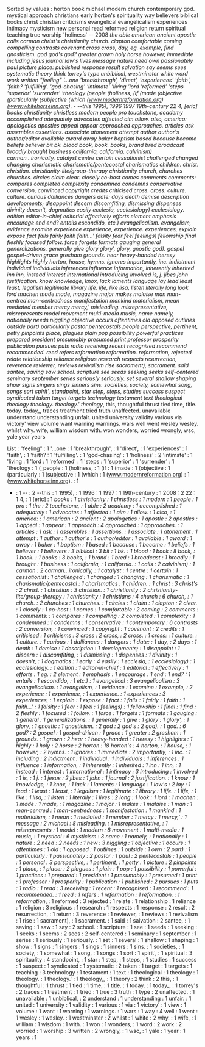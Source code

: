 Sorted by values :
horton book michael modern church contemporary god. mystical approach christians early horton's spirituality way believers biblical books christ christian criticisms evangelical evangelicalism experiences intimacy mysticism new personal read reformed religion return spiritual teaching true worship 'holiness' -- 2008 _the able american ancient apostle calls carman christ's christianity church. clapton comfortable coming compelling contrasts covenant cross cross, day, eg. example, find gnosticism. god god's god? greater grown holy horse however, immediate including jesus journal law's lives message nature need own passionately paul picture place: published response result salvation say seems sees systematic theory think torrey's type unbiblical, westminster white word work written "feeling" '...one 'breakthrough', 'direct', 'experiences' 'faith', 'faith? 'fulfilling'. 'god-chasing' 'intimate' 'living 'lord 'reformed' 'steps 'superior' 'surrender' 'theology (_people (holiness, (if (made (objective (particularly (subjective (which (www.modernreformation.org) (www.whitehorseinn.org). - --this 1995), 1996 1997 19th-century 22 4, [eric] _books _christianity _christless _modern _people _pro _touchstone_, academy accomplished adequately advocates affected aim allow. also, america: apologetics apostles appeal appear approached approaches. articles ask assembles assertions. associate atonement attempt author author's author/editor available award away baker baptism based because become beliefs believer bit bk. blood book, book. books, brand bred broadcast broadly brought business california, california. calvinism) carman...ironically, catalyst centre certain cessationist challenged changed changing charismatic charismatic/pentecostal charismatics children. christ. christian. christianity-lite/group-therapy christianity_ church, churches churches. circles claim clear. closely co-host comes comments comments: compares completed complexity condemned condemns conservative conversion, convinced copyright credits criticised cross. cross: culture. culture_. curious dalliances dangers date: days death demise description developments; disappoint discern discomfiting, dismissing dispenses divinity doesn't, dogmatics easily ecclesia_, ecclesiology_) ecclesiology_. edition editor-in-chief editorial effectively efforts element emphasis encourage end end? entails escondido, etc.) evangelicalism. evangelism, evidence examine experience experience, experience. experiences, explain expose fact fails fairly faith faith...' falsity fear feel feelings) fellowship final fleshly focused follow. force forgets formats gauging general generalizations. generally give glory glory', glory, gnostic god). gospel gospel-driven grace gresham grounds. hear heavy-handed heresy highlights highly horton, house, hymns. ignores importantly, inc. indictment individual individuals inferences influence information, inherently inherited inn inn, instead interest international introducing involved is, j. jibes john justification. know knowledge, knox, lack laments language lay lead least least, legalism legitimate library life. life_, like lisa, listen literally long look lord machen made made, magazine major makes malaise man man-centred man-centredness manifestation mankind materialism, mean mediated member mercy mercy,' misleading. misrepresentative, misrepresents model movement multi-media music, name namely, nationally needs niggling objective occurs oftentimes old opposed outlines outside part) particularly pastor pentecostals people perspective, pertinent, petty pinpoints place, plagues plain pop possibility powerful practices prepared president presumably presumed print professor prosperity publication pursues puts radio receiving recent recognised recommend recommended. reed refers reformation reformation. reformation_, rejected relate relationship reliance religious research respects resurrection, reverence reviewer, reviews revivalism rise sacrament), sacrament. said santee, saving saw school. scripture see seeds seeking seeks self-centered seminary september series seriously seriously. set several shallow shaping show signs singers sings sinners sins. societies, society, somewhat song, songs sort spirit', standpoint, star step, steps, studies success suspect syndicated taken target targets technology testament text theological theology theology. theology.' theology_, this, thoughtful thrust tied time, title. today. today_, traces treatment tried truth unaffected. unavailable understand understanding unfair. united university validity various via victory' view volume want warning warnings. wars well went wesley wesley. whilst why. wife, william wisdom with. won wonders, worried wrongly, wsc, yale year years 

List :
"feeling" : 1
'...one : 1
'breakthrough', : 1
'direct', : 1
'experiences' : 1
'faith', : 1
'faith? : 1
'fulfilling'. : 1
'god-chasing' : 1
'holiness' : 2
'intimate' : 1
'living : 1
'lord : 1
'reformed' : 1
'steps : 1
'superior' : 1
'surrender' : 1
'theology : 1
(_people : 1
(holiness, : 1
(if : 1
(made : 1
(objective : 1
(particularly : 1
(subjective : 1
(which : 1
(www.modernreformation.org) : 1
(www.whitehorseinn.org). : 1
- : 1
-- : 2
--this : 1
1995), : 1
1996 : 1
1997 : 1
19th-century : 1
2008 : 2
22 : 1
4, : 1
[eric] : 1
_books : 1
_christianity : 1
_christless : 1
_modern : 1
_people : 1
_pro : 1
_the : 2
_touchstone_, : 1
able : 2
academy : 1
accomplished : 1
adequately : 1
advocates : 1
affected : 1
aim : 1
allow. : 1
also, : 1
america: : 1
american : 2
ancient : 2
apologetics : 1
apostle : 2
apostles : 1
appeal : 1
appear : 1
approach : 4
approached : 1
approaches. : 1
articles : 1
ask : 1
assembles : 1
assertions. : 1
associate : 1
atonement : 1
attempt : 1
author : 1
author's : 1
author/editor : 1
available : 1
award : 1
away : 1
baker : 1
baptism : 1
based : 1
because : 1
become : 1
beliefs : 1
believer : 1
believers : 3
biblical : 3
bit : 1
bk. : 1
blood : 1
book : 8
book, : 1
book. : 1
books : 3
books, : 1
brand : 1
bred : 1
broadcast : 1
broadly : 1
brought : 1
business : 1
california, : 1
california. : 1
calls : 2
calvinism) : 1
carman : 2
carman...ironically, : 1
catalyst : 1
centre : 1
certain : 1
cessationist : 1
challenged : 1
changed : 1
changing : 1
charismatic : 1
charismatic/pentecostal : 1
charismatics : 1
children. : 1
christ : 3
christ's : 2
christ. : 1
christian : 3
christian. : 1
christianity : 2
christianity-lite/group-therapy : 1
christianity_ : 1
christians : 4
church : 6
church, : 1
church. : 2
churches : 1
churches. : 1
circles : 1
claim : 1
clapton : 2
clear. : 1
closely : 1
co-host : 1
comes : 1
comfortable : 2
coming : 2
comments : 1
comments: : 1
compares : 1
compelling : 2
completed : 1
complexity : 1
condemned : 1
condemns : 1
conservative : 1
contemporary : 6
contrasts : 2
conversion, : 1
convinced : 1
copyright : 1
covenant : 2
credits : 1
criticised : 1
criticisms : 3
cross : 2
cross, : 2
cross. : 1
cross: : 1
culture. : 1
culture_. : 1
curious : 1
dalliances : 1
dangers : 1
date: : 1
day, : 2
days : 1
death : 1
demise : 1
description : 1
developments; : 1
disappoint : 1
discern : 1
discomfiting, : 1
dismissing : 1
dispenses : 1
divinity : 1
doesn't, : 1
dogmatics : 1
early : 4
easily : 1
ecclesia_, : 1
ecclesiology_) : 1
ecclesiology_. : 1
edition : 1
editor-in-chief : 1
editorial : 1
effectively : 1
efforts : 1
eg. : 2
element : 1
emphasis : 1
encourage : 1
end : 1
end? : 1
entails : 1
escondido, : 1
etc.) : 1
evangelical : 3
evangelicalism : 3
evangelicalism. : 1
evangelism, : 1
evidence : 1
examine : 1
example, : 2
experience : 1
experience, : 1
experience. : 1
experiences : 3
experiences, : 1
explain : 1
expose : 1
fact : 1
fails : 1
fairly : 1
faith : 1
faith...' : 1
falsity : 1
fear : 1
feel : 1
feelings) : 1
fellowship : 1
final : 1
find : 2
fleshly : 1
focused : 1
follow. : 1
force : 1
forgets : 1
formats : 1
gauging : 1
general : 1
generalizations. : 1
generally : 1
give : 1
glory : 1
glory', : 1
glory, : 1
gnostic : 1
gnosticism. : 2
god : 2
god's : 2
god). : 1
god. : 6
god? : 2
gospel : 1
gospel-driven : 1
grace : 1
greater : 2
gresham : 1
grounds. : 1
grown : 2
hear : 1
heavy-handed : 1
heresy : 1
highlights : 1
highly : 1
holy : 2
horse : 2
horton : 18
horton's : 4
horton, : 1
house, : 1
however, : 2
hymns. : 1
ignores : 1
immediate : 2
importantly, : 1
inc. : 1
including : 2
indictment : 1
individual : 1
individuals : 1
inferences : 1
influence : 1
information, : 1
inherently : 1
inherited : 1
inn : 1
inn, : 1
instead : 1
interest : 1
international : 1
intimacy : 3
introducing : 1
involved : 1
is, : 1
j. : 1
jesus : 2
jibes : 1
john : 1
journal : 2
justification. : 1
know : 1
knowledge, : 1
knox, : 1
lack : 1
laments : 1
language : 1
law's : 2
lay : 1
lead : 1
least : 1
least, : 1
legalism : 1
legitimate : 1
library : 1
life. : 1
life_, : 1
like : 1
lisa, : 1
listen : 1
literally : 1
lives : 2
long : 1
look : 1
lord : 1
machen : 1
made : 1
made, : 1
magazine : 1
major : 1
makes : 1
malaise : 1
man : 1
man-centred : 1
man-centredness : 1
manifestation : 1
mankind : 1
materialism, : 1
mean : 1
mediated : 1
member : 1
mercy : 1
mercy,' : 1
message : 2
michael : 8
misleading. : 1
misrepresentative, : 1
misrepresents : 1
model : 1
modern : 8
movement : 1
multi-media : 1
music, : 1
mystical : 6
mysticism : 3
name : 1
namely, : 1
nationally : 1
nature : 2
need : 2
needs : 1
new : 3
niggling : 1
objective : 1
occurs : 1
oftentimes : 1
old : 1
opposed : 1
outlines : 1
outside : 1
own : 2
part) : 1
particularly : 1
passionately : 2
pastor : 1
paul : 2
pentecostals : 1
people : 1
personal : 3
perspective, : 1
pertinent, : 1
petty : 1
picture : 2
pinpoints : 1
place, : 1
place: : 2
plagues : 1
plain : 1
pop : 1
possibility : 1
powerful : 1
practices : 1
prepared : 1
president : 1
presumably : 1
presumed : 1
print : 1
professor : 1
prosperity : 1
publication : 1
published : 2
pursues : 1
puts : 1
radio : 1
read : 3
receiving : 1
recent : 1
recognised : 1
recommend : 1
recommended. : 1
reed : 1
refers : 1
reformation : 1
reformation. : 1
reformation_, : 1
reformed : 3
rejected : 1
relate : 1
relationship : 1
reliance : 1
religion : 3
religious : 1
research : 1
respects : 1
response : 2
result : 2
resurrection, : 1
return : 3
reverence : 1
reviewer, : 1
reviews : 1
revivalism : 1
rise : 1
sacrament), : 1
sacrament. : 1
said : 1
salvation : 2
santee, : 1
saving : 1
saw : 1
say : 2
school. : 1
scripture : 1
see : 1
seeds : 1
seeking : 1
seeks : 1
seems : 2
sees : 2
self-centered : 1
seminary : 1
september : 1
series : 1
seriously : 1
seriously. : 1
set : 1
several : 1
shallow : 1
shaping : 1
show : 1
signs : 1
singers : 1
sings : 1
sinners : 1
sins. : 1
societies, : 1
society, : 1
somewhat : 1
song, : 1
songs : 1
sort : 1
spirit', : 1
spiritual : 3
spirituality : 4
standpoint, : 1
star : 1
step, : 1
steps, : 1
studies : 1
success : 1
suspect : 1
syndicated : 1
systematic : 2
taken : 1
target : 1
targets : 1
teaching : 3
technology : 1
testament : 1
text : 1
theological : 1
theology : 1
theology. : 1
theology.' : 1
theology_, : 1
theory : 2
think : 2
this, : 1
thoughtful : 1
thrust : 1
tied : 1
time, : 1
title. : 1
today. : 1
today_, : 1
torrey's : 2
traces : 1
treatment : 1
tried : 1
true : 3
truth : 1
type : 2
unaffected. : 1
unavailable : 1
unbiblical, : 2
understand : 1
understanding : 1
unfair. : 1
united : 1
university : 1
validity : 1
various : 1
via : 1
victory' : 1
view : 1
volume : 1
want : 1
warning : 1
warnings. : 1
wars : 1
way : 4
well : 1
went : 1
wesley : 1
wesley. : 1
westminster : 2
whilst : 1
white : 2
why. : 1
wife, : 1
william : 1
wisdom : 1
with. : 1
won : 1
wonders, : 1
word : 2
work : 2
worried : 1
worship : 3
written : 2
wrongly, : 1
wsc, : 1
yale : 1
year : 1
years : 1
